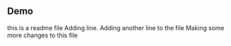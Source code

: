 ## Demo

this is a readme file
Adding line.
Adding another line to the file
Making some more changes to this file
